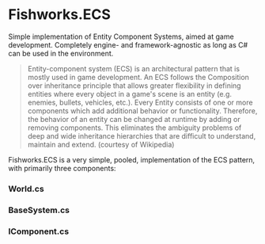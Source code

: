 # Fishworks.ECS
Simple implementation of Entity Component Systems, aimed at game development. Completely engine- and framework-agnostic as long as C# can be used in the environment.

>Entity-component system (ECS) is an architectural pattern that is mostly used in game development. An ECS follows the Composition over inheritance principle that allows greater flexibility in defining entities where every object in a game's scene is an entity (e.g. enemies, bullets, vehicles, etc.). Every Entity consists of one or more components which add additional behavior or functionality. Therefore, the behavior of an entity can be changed at runtime by adding or removing components. This eliminates the ambiguity problems of deep and wide inheritance hierarchies that are difficult to understand, maintain and extend.
> (courtesy of Wikipedia)

Fishworks.ECS is a very simple, pooled, implementation of the ECS pattern, with primarily three components:

### World.cs

### BaseSystem.cs

### IComponent.cs

